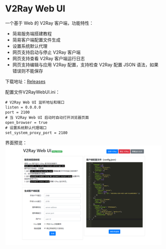 # V2Ray Web UI
一个基于 Web 的 V2Ray 客户端，功能特性：

- 简易服务端搭建教程
- 简易客户端配置文件生成
- 设置系统默认代理
- 网页支持启动与停止 V2Ray 客户端
- 网页支持查看 V2Ray 客户端运行日志
- 网页支持编辑与应用 V2Ray 配置，支持检查 V2Ray 配置 JSON 语法，如果错误则不能保存

下载地址：[Releases](https://github.com/v2raywebui/V2RayWebUI/releases)

配置文件V2RayWebUI.ini：
```
# V2Ray Web UI 监听地址和端口
listen = 0.0.0.0
port = 2100
# 当 V2Ray Web UI 启动时自动打开浏览器页面
open_browser = true
# 设置系统默认代理端口
set_system_proxy_port = 2180
```

界面预览：
![Screenshot](screenshot.png)
